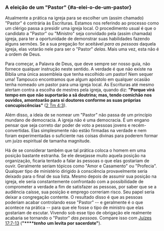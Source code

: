 ### A eleição de um &quot;Pastor&quot; {#a-elei-o-de-um-pastor}

Atualmente a prática na igreja para se escolher um (assim chamado) &quot;Pastor&quot; é contrária às Escrituras. Estamos nos referindo ao processo como um clérigo passa a presidir uma igreja local. O procedimento usual é que o candidato a &quot;Pastor&quot; ou &quot;Ministro&quot; seja convidado pela (assim chamada) igreja, para ter a oportunidade de demonstrar suas habilidades fazendo alguns sermões. Se a sua pregação for aceitável _para as pessoas_ daquela igreja, elas votarão nele para ser o &quot;Pastor&quot; _delas_. Mais uma vez, esta não é a ordem de Deus.

Para começar, a Palavra de Deus, que deve sempre ser nosso guia, não fornece qualquer instrução neste sentido. A verdade é que não existe na Bíblia uma única assembleia que tenha escolhido um pastor! Nem sequer uma! Tampouco encontramos que algum apóstolo em qualquer ocasião tenha nomeado um pastor para uma igreja local. As Escrituras até mesmo alertam contra a escolha de mestres pela igreja, quando diz: **&quot;Porque virá tempo em que não suportarão a sã doutrina; mas, tendo comichão nos ouvidos, amontoarão para si doutores conforme as suas próprias concupiscências&quot;** ([2 Tm 4:3](http://bibliaonline.com.br/acf/2tm/4/3)).

Além disso, a ideia de se nomear um &quot;Pastor&quot; não passa de um princípio mundano de democracia. A igreja não é uma democracia. É um engano pensar que seja correto dar poder de voto a pessoas jovens e recém-convertidas. Elas simplesmente não estão firmadas na verdade e nem foram experimentadas o suficiente nas coisas divinas para poderem formar um juízo espiritual de tamanha magnitude.

Há de se considerar também que tal prática coloca o homem em uma posição bastante estranha. Se ele desejasse muito aquela posição na organização, ficaria tentado a falar às pessoas o que elas gostariam de ouvir. Geralmente seriam tópicos como &quot;Amor e Casamento&quot; ou &quot;Profecia&quot;. Qualquer tipo de ministério dirigido à consciência provavelmente seria deixado para o final de sua lista. Mesmo depois de assumir sua posição na igreja, ele seria constantemente confrontado com a possibilidade de comprometer a verdade a fim de satisfazer as pessoas, por saber que se a audiência caísse, sua posição e emprego correriam risco. Seu papel seria deixar a congregação contente. O resultado disso é que as pessoas poderiam acabar controlando esse &quot;Pastor&quot; -- e geralmente é o que acontece na prática -- para que ele fosse o tipo de ministro que elas gostariam de escutar. Vivendo sob esse tipo de obrigação ele realmente acabaria se tornando o &quot;Pastor&quot; _das pessoas_. Compare isso com [Juízes 17:7-13](http://bibliaonline.com.br/acf/jz/17/7-13) (**&quot;****_tenho_** **um levita por sacerdote&quot;**).